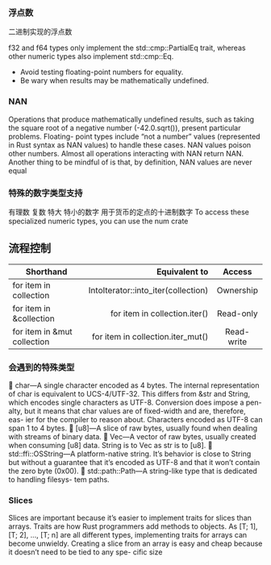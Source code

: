 
### 浮点数
二进制实现的浮点数

f32 and f64 types only implement the std::cmp::PartialEq trait, whereas other numeric types also implement std::cmp::Eq.

- Avoid testing floating-point numbers for equality.
- Be wary when results may be mathematically undefined.

### NAN

Operations that produce mathematically undefined results, such as taking the square root of a negative number (-42.0.sqrt()), present particular problems. Floating- point types include “not a number” values (represented in Rust syntax as NAN values) to handle these cases.
NAN values poison other numbers. Almost all operations interacting with NAN return NAN. Another thing to be mindful of is that, by definition, NAN values are never equal

### 特殊的数字类型支持
有理数 复数
特大 特小的数字
用于货币的定点的十进制数字
To access these specialized numeric types, you can use the num crate

## 流程控制

| Shorthand|Equivalent to|Access|
|  ----  | ----:  | :----: |
|for item in collection|IntoIterator::into_iter(collection)| Ownership|
| for item in &collection |for item in collection.iter()|Read-only|
|for item in &mut collection|for item in collection.iter_mut()| Read-write|



### 会遇到的特殊类型
 char—A single character encoded as 4 bytes. The internal representation of char is equivalent to UCS-4/UTF-32. This differs from &str and String, which encodes single characters as UTF-8. Conversion does impose a pen- alty, but it means that char values are of fixed-width and are, therefore, eas- ier for the compiler to reason about. Characters encoded as UTF-8 can span 1 to 4 bytes.
 [u8]—A slice of raw bytes, usually found when dealing with streams of binary data.
 Vec<u8>—A vector of raw bytes, usually created when consuming [u8] data. String is to Vec<u8> as str is to [u8].
 std::ffi::OSString—A platform-native string. It’s behavior is close to String but without a guarantee that it’s encoded as UTF-8 and that it won’t contain the zero byte (0x00).
 std::path::Path—A string-like type that is dedicated to handling filesys- tem paths.

 

### Slices
Slices are important because it’s easier to implement traits for slices than arrays. Traits are how Rust programmers add methods to objects. As [T; 1], [T; 2], ..., [T; n] are all different types, implementing traits for arrays can become unwieldy. Creating a slice from an array is easy and cheap because it doesn’t need to be tied to any spe- cific size